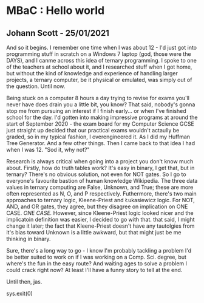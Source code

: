# MBaC : Hello world
## Johann Scott - 25/01/2021

And so it begins. I remember one time when I was about 12 - I'd just got into programming stuff in scratch on a Windows 7 laptop (god, those were the DAYS), and I canme across this idea of ternary programming. I spoke to one of the teachers at school about it, and I researched stuff when I got home, but without the kind of knowledge and experience of handling larger projects, a ternary computer, be it physical or emulated, was simply out of the question. Until now.

Being stuck on a computer 8 hours a day trying to revise for exams you'll never have does drain you a little bit, you know? That said, nobody's gonna stop me from pursuing an interest if I finish early... or when I've finished school for the day. I'd gotten into making impressive programs at around the start of September 2020 - the exam board for my Computer Science GCSE just straight up decided that our practical exams wouldn't actaully be graded, so in my typical fashion, I overengineered it. As I did my Huffman Tree Generator. And a few other things. Then I came back to that idea I had when I was 12. "Sod it, why not?"

Research is always critical when going into a project you don't know much about. Firstly, how do truth tables work? It's easy in binary, I get that, but in ternary? There's no obvious solution, not even for NOT gates. So I go to everyone's favourite bastion of human knowledge Wikipedia. The three data values in ternary computing are False, Unknown, and True; these are more often represented as N, O, and P respectively. Futhermore, there's two main approaches to ternary logic, Kleene-Priest and Łukasiewicz logic. For NOT, AND, and OR gates, they agree, but they disagree on implication on ONE CASE. _ONE CASE._ However, since Kleene-Priest logic looked nicer and the implicatoin definition was easier, I decided to go with that. that said, I might change it later; the fact that Kleene-Priest doesn't have any tautolgies from it's bias toward Unknown is a little awkward, but that might just be me thinking in binary.

Sure, there's a long way to go - I know I'm probably tackling a problem I'd be better suited to work on if I was working on a Comp. Sci. degree, but where's the fun in the easy route? And waiting ages to solve a problem I could crack right now? At least I'll have a funny story to tell at the end.

Until then, jas.

sys.exit(0)